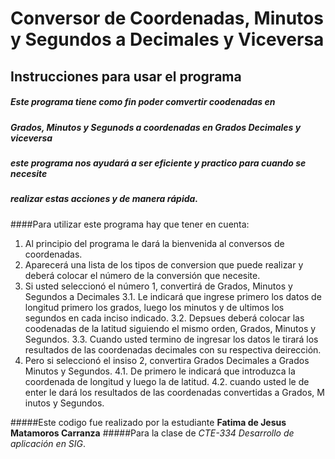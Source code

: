# Conversor de Coordenadas, Minutos y Segundos a Decimales y Viceversa

## Instrucciones para usar el programa 

##### Este programa tiene como fin poder comvertir coodenadas en 
##### Grados, Minutos y Segunods a coordenadas en Grados Decimales y viceversa
##### este programa nos ayudará a ser eficiente y practico para cuando se necesite
##### realizar estas acciones y de manera rápida.


####Para utilizar este programa hay que tener en cuenta:
1. Al principio del programa le dará la bienvenida al conversos de coordenadas.
2. Aparecerá una lista de los tipos de conversion que puede realizar y deberá colocar el número de la conversión que necesite.
3. Si usted seleccionó el número 1, convertirá de Grados, Minutos y Segundos a Decimales
  3.1. Le indicará que ingrese primero los datos de longitud primero los grados, luego los minutos y de ultimos los segundos en cada inciso indicado.
  3.2. Depsues deberá colocar las coodenadas de la latitud siguiendo el mismo orden, Grados, Minutos y Segundos.
  3.3. Cuando usted termino de ingresar los datos le tirará los resultados de las coordenadas decimales con su respectiva deirección.
4. Pero si seleccionó el insiso 2, convertira Grados Decimales a Grados Minutos y Segundos.
  4.1. De primero le indicará que introduzca la coordenada de longitud y luego la de latitud.
  4.2. cuando usted le de enter le dará los resultados de las coordenadas convertidas a Grados, M inutos y Segundos.

#####Este codigo fue realizado por la estudiante **Fatima de Jesus Matamoros Carranza**
#####Para la clase de *CTE-334 Desarrollo de aplicación en SIG*.
